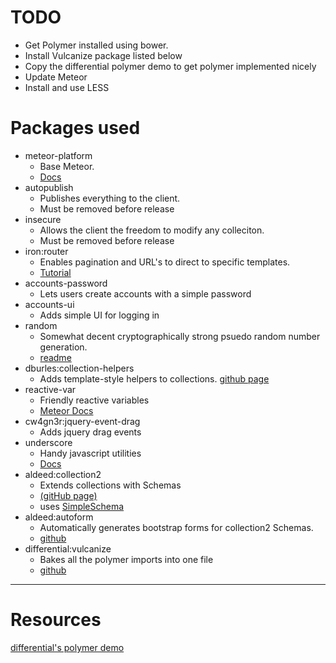 TODO
====

* Get Polymer installed using bower.
* Install Vulcanize package listed below
* Copy the differential polymer demo to get polymer implemented nicely
* Update Meteor
* Install and use LESS

Packages used
=============

* meteor-platform  
    * Base Meteor. 
    * [Docs](http://docs.meteor.com/#/full/)
* autopublish
    * Publishes everything to the client. 
    * Must be removed before release
* insecure
    * Allows the client the freedom to modify any colleciton.
    * Must be removed before release
* iron:router
    * Enables pagination and URL's to direct to specific templates.
    * [Tutorial](http://www.manuel-schoebel.com/blog/iron-router-tutorial)
* accounts-password
    * Lets users create accounts with a simple password
* accounts-ui
    * Adds simple UI for logging in
* random
    * Somewhat decent cryptographically strong psuedo random number generation.
    * [readme](https://atmospherejs.com/meteor/random)
* dburles:collection-helpers
    * Adds template-style helpers to collections. [github page](https://github.com/dburles/meteor-collection-helpers)
* reactive-var
    * Friendly reactive variables
    * [Meteor Docs](http://docs.meteor.com/#/full/reactivevar_pkg)
* cw4gn3r:jquery-event-drag
    * Adds jquery drag events
* underscore
    * Handy javascript utilities
    * [Docs](http://underscorejs.org/)
* aldeed:collection2
    * Extends collections with Schemas 
    * [(gitHub page)](https://github.com/aldeed/meteor-collection2) 
    * uses [SimpleSchema](https://github.com/aldeed/meteor-simple-schema)
* aldeed:autoform
    * Automatically generates bootstrap forms for collection2 Schemas.
    * [github](https://github.com/aldeed/meteor-autoform)
* differential:vulcanize
	* Bakes all the polymer imports into one file
	* [github](https://github.com/Differential/meteor-vulcanize)

************

Resources
=========

[differential's polymer demo](https://github.com/Differential/polymer-demo)
